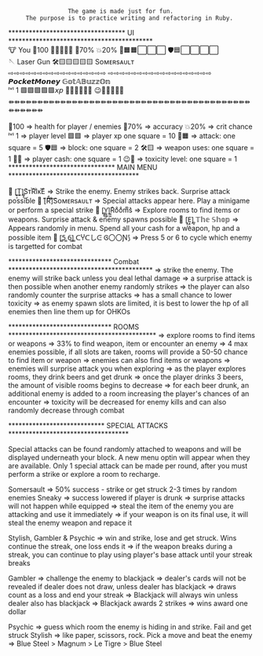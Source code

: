                     The game is made just for fun.
         The purpose is to practice writing and refactoring in Ruby.

********************************** UI ******************************************<br>
🐮 You   💓100 💓💓💓💓💓 🎯70% 💥20% 💢🟧🟧⬜⬜⬜ 🛡️🟦⬜⬜⬜⬜       <br>
🪡 Laser Gun                              🛠️🟨🟨🟨🟨🟨     Sᴏᴍᴇʀsᴀᴜʟᴛ        <br>
⇨⇨⇨⇨⇨⇨⇨⇨⇨⇨⇨⇨⇨⇨⇨⇨⇨                         ⇨⇨⇨⇨⇨⇨⇨⇨⇨⇨⇨⇨⇨⇨⇨⇨⇨⇨ <br>
                                𝙋𝙤𝙘𝙠𝙚𝙩𝙈𝙤𝙣𝙚𝙮                𝔾𝕠𝕥𝔸𝔹𝕦𝕫𝕫𝕆𝕟        <br>
ˡᵛˡ 1  🟪🟪🟪🟪🟪𝘹𝘱         🤔💵💷💷💷💷             😉🍺🫙🫙🫙🫙       <br>
⇻⇻⇻⇻⇻⇻⇻⇻⇻⇻⇻⇻⇻⇻⇻⇻⇻⇻⇻⇻⇻⇻⇻⇻⇻⇻⇻⇻⇻⇻⇻⇻⇻⇻⇻⇻⇻⇻⇻⇻⇻⇻⇻⇻⇻⇻⇻⇻ <br>
<br>
💓100 => health for player / enemies
🎯70% => accuracy
💥20% => crit chance
ˡᵛˡ 1 => player level
🟩🟪 => player xp       one square = 10
💢🟧 => attack:         one square = 5
🛡️🟦 => block:          one square = 2
🛠️🟨 => weapon uses:    one square = 1
🤔💵 => player cash:    one square = 1
😉🍺 => toxicity level: one square = 1
<br>
******************************* MAIN MENU **************************************

🥷 [̼̟̞T͍̦͔]̻̟͜S͛ᴛⷮRͬIͥᴋⷦEͤ                  => Strike the enemy. Enemy strikes back. Surprise attack possible
🐬 [͌̈́͘R͌̈́͆]͋͑͠Sᴏᴍᴇʀsᴀᴜʟᴛ              => Special attacks appear here. Play a minigame or perform a special strike
💨 [̻͓͜Y͖͖̘]̫̼͚Rͬoͦoͦmͫs͛                   => Explore rooms to find items or weapons. Surprise attack & enemy spawns possible
🛒 [͎̼͔E͔̟͎]̻̘ 𝕋𝕙𝕖 𝕊𝕙𝕠𝕡             => Appears randomly in menu. Spend all your cash for a weapon, hp and a possible item
🎯 [̳5̳  6̳]̳  ᑕჄᑕしᕮ Ꮆ〇〇Ɲ⟆   => Press 5 or 6 to cycle which enemy is targetted for combat

****************************** Combat ******************************************
=> strike the enemy. The enemy will strike back unless you deal lethal damage
=> a surprise attack is then possible when another enemy randomly strikes
=> the player can also randomly counter the surprise attacks
=> has a small chance to lower toxicity
=> as enemy spawn slots are limited, it is best to lower the hp of all enemies then line them up for OHKOs

****************************** ROOMS *******************************************
=> explore rooms to find items or weapons
=> 33% to find weapon, item or encounter an enemy
=> 4 max enemies possible, if all slots are taken, rooms will provide a 50-50 chance to find item or weapon
=> enemies can also find items or weapons
=> enemies will surprise attack you when exploring
=> as the player explores rooms, they drink beers and get drunk
=> once the player drinks 3 beers, the amount of visible rooms begins to decrease
=> for each beer drunk, an additional enemy is added to a room increasing the player's chances of an encounter
=> toxicity will be decreased for enemy kills and can also randomly decrease through combat

**************************** SPECIAL ATTACKS ***********************************

Special attacks can be found randomly attached to weapons and will be displayed underneath your block.
A new menu optin will appear when they are available.
Only 1 special attack can be made per round, after you must perform a strike or explore a room to recharge.

Somersault => 50% success - strike or get struck 2-3 times by random enemies
Sneaky     => success lowered if player is drunk
           => surprise attacks will not happen while equipped
           => steal the item of the enemy you are attacking and use it immediately
           => if your weapon is on its final use, it will steal the enemy weapon and repace it

Stylish, Gambler & Psychic
=> win and strike, lose and get struck. Wins continue the streak, one loss ends it
=> if the weapon breaks during a streak, you can continue to play using player's base attack until your streak breaks

Gambler    => challenge the enemy to blackjack
           => dealer's cards will not be revealed if dealer does not draw, unless dealer has blackjack
           => draws count as a loss and end your streak
           => Blackjack will always win unless dealer also has blackjack
           => Blackjack awards 2 strikes
           => wins award one dollar

Psychic    => guess which room the enemy is hiding in and strike. Fail and get struck
Stylish    => like paper, scissors, rock. Pick a move and beat the enemy
           => Blue Steel > Magnum > Le Tigre > Blue Steel
